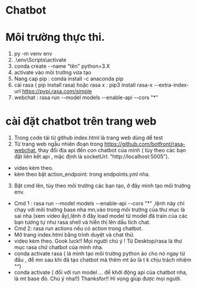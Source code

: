 # Chatbot
# Môi trường thực thi.
1. py -m venv env
2. .\env\Scripts\activate
3. conda create --name "tên" python=3.X
4. activate vào môi trường vừa tạo
4. Nang cap pip : conda install -c anaconda pip
5. cài rasa ( pip install rasa) hoặc rasa x : pip3 install rasa-x --extra-index-url https://pypi.rasa.com/simple
6. webchat : rasa run --model models --enable-api --cors "*"

# cài đặt chatbot trên trang web
1. Trong code tải từ github index.html là trang web dùng dể test
2. Từ trang web ngẫu nhiên đoạn <script> </script> trong https://github.com/botfront/rasa-webchat, thay đổi địa api đến con chatbot của mình ( tùy theo các bạn đặt liên kết api , mặc định là socketUrl: "http://localhost:5005").
 - video kèm theo.
 - kèm theo bật action_endpoint: trong endpoints.yml nha.
3. Bật cmd lên, tùy theo môi trường các bạn tạo, ở đây mình tạo môi trường env.
- Cmd 1 : rasa run --model models --enable-api --cors "*" ,lệnh này chỉ chạy với môi trường base nha mn,vào trong môi trường của thư mục là sai nha (xem video ấy),lệnh ở đây load model từ model đã train của các bạn tương tự như rasa shell và hiển thị lên dấu tích chat.
- Cmd 2: rasa run actions nếu có action trong chatbot. 
- Mở trang index.html bằng trình duyệt và chat thử.
- video kèm theo.
Gook luck!!
Mọi người chú ý ! Từ Desktop/rasa là thư mục rasa chứ chatbot của mình nha.
- conda activate rasa ( là mình tạo môi trường python ảo cho nó ngay từ đầu , để mn sau khi đã tạo chatbot mà thêm mt ảo là t k chịu trách nhiệm ^^)
- conda activate ( đối với run model ... để khởi động api của chatbot nha, là mt base đó. Chú ý nha!!) Thanksfor!!
Hi vọng giúp được mọi người.
